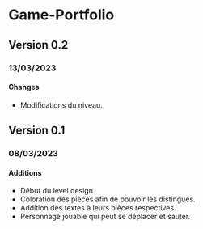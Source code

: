 # Game-Portfolio

## Version 0.2
### 13/03/2023
#### Changes
- Modifications du niveau.

## Version 0.1
### 08/03/2023
#### Additions
- Début du level design
- Coloration des pièces afin de pouvoir les distingués.
- Addition des textes à leurs pièces respectives.
- Personnage jouable qui peut se déplacer et sauter.
